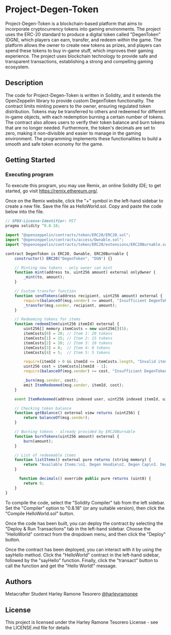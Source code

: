 # Project-Degen-Token
Project-Degen-Token is a blockchain-based platform that aims to incorporate cryptocurrency tokens into gaming environments. The project uses the ERC-20 standard to produce a digital token called "DegenToken" (DGN), which players can earn, transfer, and redeem within the game. The platform allows the owner to create new tokens as prizes, and players can spend these tokens to buy in-game stuff, which improves their gaming experience. The project uses blockchain technology to provide safe and transparent transactions, establishing a strong and compelling gaming ecosystem.


## Description

The code for Project-Degen-Token is written in Solidity, and it extends the OpenZeppelin library to provide custom DegenToken functionality. The contract limits minting powers to the owner, ensuring regulated token distribution. Tokens may be transferred to others and redeemed for different in-game objects, with each redemption burning a certain number of tokens. The contract also allows users to verify their token balance and burn tokens that are no longer needed. Furthermore, the token's decimals are set to zero, making it non-divisible and easier to manage in the gaming environment. The programming implements these functionalities to build a smooth and safe token economy for the game.




## Getting Started

### Executing program

To execute this program, you may use Remix, an online Solidity IDE; to get started, go visit https://remix.ethereum.org/.

Once on the Remix website, click the "+" symbol in the left-hand sidebar to create a new file. Save the file as HelloWorld.sol. Copy and paste the code below into the file.

```javascript
// SPDX-License-Identifier: MIT
pragma solidity ^0.8.18;

import "@openzeppelin/contracts/token/ERC20/ERC20.sol";
import "@openzeppelin/contracts/access/Ownable.sol";
import "@openzeppelin/contracts/token/ERC20/extensions/ERC20Burnable.sol";

contract DegenToken is ERC20, Ownable, ERC20Burnable {
    constructor() ERC20("DegenToken", "DGN") {}

    // Minting new tokens - only owner can mint
    function mint(address to, uint256 amount) external onlyOwner {
        _mint(to, amount);
    }

    // Custom transfer function
    function sendTokens(address recipient, uint256 amount) external {
        require(balanceOf(msg.sender) >= amount, "Insufficient DegenToken balance");
        _transfer(msg.sender, recipient, amount);
    }

    // Redeeming tokens for items
    function redeemItem(uint256 itemId) external {
        uint256[] memory itemCosts = new uint256[](5);
        itemCosts[0] = 20; // Item 1: 20 tokens
        itemCosts[1] = 15; // Item 2: 15 tokens
        itemCosts[2] = 10; // Item 3: 10 tokens
        itemCosts[3] = 8;  // Item 4: 8 tokens
        itemCosts[4] = 5;  // Item 5: 5 tokens

        require(itemId > 0 && itemId <= itemCosts.length, "Invalid item ID");
        uint256 cost = itemCosts[itemId - 1];
        require(balanceOf(msg.sender) >= cost, "Insufficient DegenToken balance to redeem item");

        _burn(msg.sender, cost);
        emit ItemRedeemed(msg.sender, itemId, cost);
    }

    event ItemRedeemed(address indexed user, uint256 indexed itemId, uint256 cost);

    // Checking token balance
    function getBalance() external view returns (uint256) {
        return balanceOf(msg.sender);
    }

    // Burning tokens - already provided by ERC20Burnable
    function burnTokens(uint256 amount) external {
        burn(amount);
    }

    // List of redeemable items
    function listItems() external pure returns (string memory) {
        return "Available Items:\n1. Degen Hoodie\n2. Degen Cap\n3. Degen Notebook\n4. Degen Water Bottle\n5. Degen Keychain";
    }

      function decimals() override public pure returns (uint8) {
        return 0;
    }
}


```


To compile the code, select the "Solidity Compiler" tab from the left sidebar. Set the "Compiler" option to "0.8.18" (or any suitable version), then click the "Compile HelloWorld.sol" button.

Once the code has been built, you can deploy the contract by selecting the "Deploy & Run Transactions" tab in the left-hand sidebar. Choose the "HelloWorld" contract from the dropdown menu, and then click the "Deploy" button.

Once the contract has been deployed, you can interact with it by using the sayHello method. Click the "HelloWorld" contract in the left-hand sidebar, followed by the "sayHello" function. Finally, click the "transact" button to call the function and get the "Hello World!" message.
## Authors

Metacrafter Student Harley Ramone Tesorero
[@harleyramonee](https://twitter.com/harleyramonee)


## License

This project is licensed under the Harley Ramone Tesorero License - see the LICENSE.md file for details
